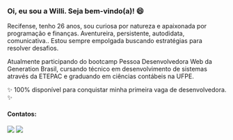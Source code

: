  ### Oi, eu sou a Willi. Seja bem-vindo(a)! 😄  
 
Recifense, tenho 26 anos, sou curiosa por natureza e apaixonada por programação e finanças.
  Aventureira, persistente, autodidata, comunicativa.. Estou sempre empolgada buscando estratégias para resolver desafios.
  
Atualmente participando do bootcamp Pessoa Desenvolvedora Web da Generation Brasil, cursando técnico em desenvolvimento de sistemas através da ETEPAC e graduando em ciências contábeis na UFPE. 

✨ 100% disponível para conquistar minha primeira vaga de desenvolvedora. ✨
 
 #### Contatos:
 <div> 
   <a href="https://www.linkedin.com/in/williane-pereira/" target="_blank"><img src="https://img.shields.io/badge/-LinkedIn-%230077B5?style=for-the-badge&logo=linkedin&logoColor=white" target="_blank"></a> 
  <a href = "mailto:willyaneh@gmail.com"><img src="https://img.shields.io/badge/-Gmail-%23333?style=for-the-badge&logo=gmail&logoColor=white" target="_blank"></a>
</div>
